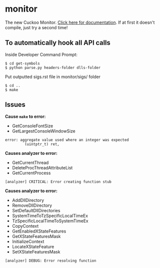 monitor
=======

The new Cuckoo Monitor. [Click here for documentation][docs].
If at first it doesn't compile, just try a second time!

[docs]: http://cuckoo-monitor.readthedocs.org/en/latest/

## To automatically hook all API calls

Inside Developer Command Prompt:

```
$ cd get-symbols
$ python parse.py headers-folder dlls-folder
```

Put outputted sigs.rst file in monitor/sigs/ folder

```
$ cd ..
$ make
```

## Issues

**Cause `make` to error:**
  - GetConsoleFontSize
  - GetLargestConsoleWindowSize
```
error: aggregate value used where an integer was expected
         (uintptr_t) ret,
```

**Causes analyzer to error:**
  - GetCurrentThread
  - DeleteProcThreadAttributeList 
  - GetCurrentProcess
```
[analyzer] CRITICAL: Error creating function stub
```

**Causes analyzer to error:**
  - AddDllDirectory
  - RemoveDllDirectory
  - SetDefaultDllDirectories 
  - SystemTimeToTzSpecificLocalTimeEx
  - TzSpecificLocalTimeToSystemTimeEx
  - CopyContext
  - GetEnabledXStateFeatures
  - GetXStateFeaturesMask
  - InitializeContext
  - LocateXStateFeature
  - SetXStateFeaturesMask
```
[analyzer] DEBUG: Error resolving function

